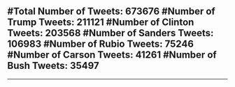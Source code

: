 #Total Number of Tweets: 673676 
#Number of Trump Tweets: 211121
#Number of Clinton Tweets: 203568
#Number of Sanders Tweets: 106983
#Number of Rubio Tweets: 75246
#Number of Carson Tweets: 41261
#Number of Bush Tweets: 35497
---
---
